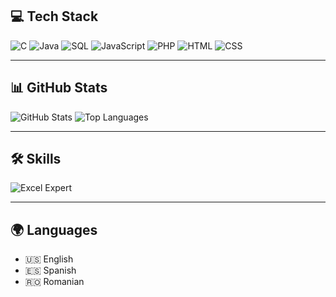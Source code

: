 ## 💻 Tech Stack

![C](https://img.shields.io/badge/C-00599C?style=flat-square&logo=C&logoColor=white)
![Java](https://img.shields.io/badge/Java-DA572B?style=flat-square&logo=java&logoColor=white)
![SQL](https://img.shields.io/badge/SQL-003B57?style=flat-square&logo=postgresql&logoColor=white)
![JavaScript](https://img.shields.io/badge/JavaScript-F7DF1E?style=flat-square&logo=javascript&logoColor=black)
![PHP](https://img.shields.io/badge/PHP-777BB4?style=flat-square&logo=php&logoColor=white)
![HTML](https://img.shields.io/badge/HTML-E34F26?style=flat-square&logo=html5&logoColor=white)
![CSS](https://img.shields.io/badge/CSS-1572B6?style=flat-square&logo=css3&logoColor=white)


---

## 📊 GitHub Stats

![GitHub Stats](https://github-readme-stats.vercel.app/api?username=Matei-Stefan-Militaru&show_icons=true&count_private=true&theme=radical)
![Top Languages](https://github-readme-stats.vercel.app/api/top-langs/?username=Matei-Stefan-Militaru&layout=compact&theme=radical)

---

## 🛠️ Skills

![Excel Expert](https://img.shields.io/badge/Excel%20Expert-217346?style=flat-square&logo=microsoft-excel&logoColor=white)

---

## 🌍 Languages

- 🇺🇸 English
- 🇪🇸 Spanish
- 🇷🇴 Romanian
